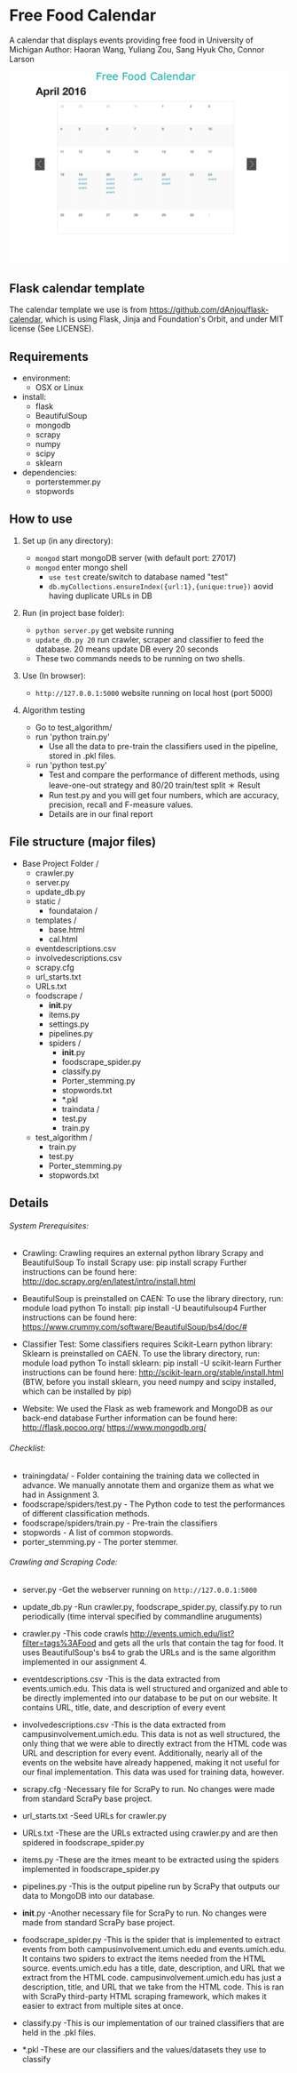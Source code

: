 Free Food Calendar
==============

A calendar that displays events providing free food in University of Michigan
Author: Haoran Wang, Yuliang Zou, Sang Hyuk Cho, Connor Larson

![alt text](screenshot_cal.png "Screen shot of the web calendar")

## Flask calendar template
The calendar template we use is from https://github.com/dAnjou/flask-calendar, which is using Flask, Jinja and Foundation's Orbit, and under MIT license (See LICENSE).

## Requirements

* environment: 
	* OSX or Linux
* install:
	* flask
	* BeautifulSoup
	* mongodb
	* scrapy
	* numpy
	* scipy
	* sklearn
* dependencies:
    * porterstemmer.py
    * stopwords

## How to use

1. Set up (in any directory):
	* `mongod` start mongoDB server (with default port: 27017)
	* `mongod` enter mongo shell
		* `use test` create/switch to database named "test"
		* `db.myCollections.ensureIndex({url:1},{unique:true})` aovid having duplicate URLs in DB
2. Run (in project base folder):
	* `python server.py` get website running
	* `update_db.py 20` run crawler, scraper and classifier to feed the database. 20 means update DB every 20 seconds
    * These two commands needs to be running on two shells.

3. Use (In browser):
	* `http://127.0.0.1:5000` website running on local host (port 5000)

4. Algorithm testing 
    * Go to test_algorithm/
    * run 'python train.py'
        * Use all the data to pre-train the classifiers used in the pipeline, stored in .pkl files.
    * run 'python test.py'
        * Test and compare the performance of different methods, using leave-one-out strategy and 80/20 train/test split
    ＊ Result
        * Run test.py and you will get four numbers, which are accuracy, precision, recall and F-measure values.
        * Details are in our final report

## File structure (major files)
* Base Project Folder /
    * crawler.py 
    * server.py
    * update_db.py
    * static /
        * foundataion /
    * templates /
        * base.html
        * cal.html
    * eventdescriptions.csv
    * involvedescriptions.csv
    * scrapy.cfg
    * url_starts.txt
    * URLs.txt
    * foodscrape /
        *  __init__.py
        *  items.py
        *  settings.py
        *  pipelines.py
        *  spiders / 
            * __init__.py
            * foodscrape_spider.py
            * classify.py
            * Porter_stemming.py
            * stopwords.txt
            * *.pkl
            * traindata / 
            * test.py
            * train.py
    * test_algorithm /
        * train.py
        * test.py
        * Porter_stemming.py
        * stopwords.txt

## Details

###### System Prerequisites:

* Crawling: 
Crawling requires an external python library Scrapy and BeautifulSoup
To install Scrapy use: pip install scrapy
Further instructions can be found here:
http://doc.scrapy.org/en/latest/intro/install.html

* BeautifulSoup is preinstalled on CAEN: 
To use the library directory, run: module load python
To install: pip install -U beautifulsoup4
Further instructions can be found here:
https://www.crummy.com/software/BeautifulSoup/bs4/doc/#


* Classifier Test:
Some classifiers requires Scikit-Learn python library: 
Sklearn is preinstalled on CAEN. 
To use the library directory, run: module load python
To install sklearn: pip install -U scikit-learn
Further instructions can be found here:
http://scikit-learn.org/stable/install.html
(BTW, before you install sklearn, you need numpy and scipy installed, which can be installed by pip)


* Website:
We used the Flask as web framework and MongoDB as our back-end database
Further information can be found here:
http://flask.pocoo.org/
https://www.mongodb.org/

###### Checklist:
* trainingdata/             - Folder containing the training data we collected in advance. We  manually annotate them and organize them as what we had in Assignment 3.
* foodscrape/spiders/test.py                      - The Python code to test the performances of different       classification methods.
* foodscrape/spiders/train.py                    - Pre-train the classifiers
* stopwords                - A list of common stopwords.
* porter_stemming.py - The porter stemmer.

###### Crawling and Scraping Code:

* server.py
-Get the webserver running on `http://127.0.0.1:5000`

* update_db.py
-Run crawler.py, foodscrape_spider.py, classify.py to run periodically (time interval specified by commandline aruguments)

* crawler.py
-This code crawls http://events.umich.edu/list?filter=tags%3AFood and gets all the urls that contain the tag for food. 
It uses BeautifulSoup's bs4 to grab the URLs and is the same algorithm implemented in our assignment 4.

* eventdescriptions.csv
-This is the data extracted from events.umich.edu. This data is well structured and organized
and able to be directly implemented into our database to be put on our website. It contains URL, title, date, and description
of every event

* involvedescriptions.csv
-This is the data extracted from campusinvolvement.umich.edu. This data is not as well structured, the only thing that we were able to directly extract from the HTML code was URL and description for every event. Additionally, nearly all of the events on the website have already happened, making it not useful for our final implementation. This data was used for training data, however.

* scrapy.cfg
-Necessary file for ScraPy to run. No changes were made from standard ScraPy base project.

* url_starts.txt
-Seed URLs for crawler.py

* URLs.txt
-These are the URLs extracted using crawler.py and are then spidered in foodscrape_spider.py

* items.py
-These are the itmes meant to be extracted using the spiders implemented in foodscrape_spider.py

* pipelines.py
-This is the output pipeline run by ScraPy that outputs our data to MongoDB into our database.

* __init__.py
-Another necessary file for ScraPy to run. No changes were made from standard ScraPy base project.

* foodscrape_spider.py
-This is the spider that is implemented to extract events from both campusinvolvement.umich.edu and events.umich.edu. It contains two spiders to extract the items needed from the HTML source. events.umich.edu has a title, date, description, and URL that we extract from the HTML code. campusinvolvement.umich.edu has just a description, title, and URL that we take from the HTML code. This is ran with ScraPy third-party HTML scraping framework, which makes it easier to extract from multiple sites at once.

* classify.py
-This is our implementation of our trained classifiers that are held in the .pkl files.

* *.pkl
-These are our classifiers and the values/datasets they use to classify

